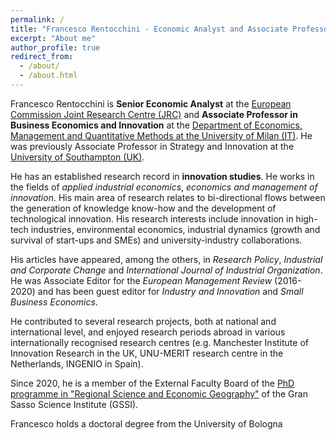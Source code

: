 ```yaml
---
permalink: /
title: "Francesco Rentocchini - Economic Analyst and Associate Professor"
excerpt: "About me"
author_profile: true
redirect_from: 
  - /about/
  - /about.html
---
```




Francesco Rentocchini is **Senior Economic Analyst** at the <a href="https://iri.jrc.ec.europa.eu/home/" target="_blank">European Commission Joint Research Centre (JRC)</a> and **Associate Professor in Business Economics and Innovation** at the <a href="https://eng.demm.unimi.it/ecm/home" target="_blank">Department of Economics,
Management and Quantitative Methods at the University of Milan (IT)</a>. He was previously Associate Professor in Strategy and Innovation at the <a href="https://www.southampton.ac.uk/" target="_blank">University of Southampton (UK)</a>.

He has an established research record in **innovation studies**. He works in the fields of *applied industrial economics*, *economics and management of innovation*.  His main area of research relates to bi-directional flows between the generation of knowledge know-how and the development of technological innovation. His research interests include innovation in high-tech industries, environmental economics, industrial dynamics (growth and survival of start-ups and SMEs) and university-industry collaborations.

His articles have appeared, among the others, in *Research Policy*, *Industrial and Corporate Change* and *International Journal of Industrial Organization*. He was Associate Editor for the *European Management Review* (2016-2020) and has been guest editor for *Industry and Innovation* and *Small Business Economics*.

He contributed to several research projects, both at national and international level, and enjoyed research periods abroad in various internationally recognised research centres (e.g. Manchester Institute of Innovation Research in the UK, UNU-MERIT research centre in the Netherlands, INGENIO in Spain).

Since 2020, he is a member of the External Faculty Board of the <a href="https://www.gssi.it/education/regional-science-economic-geography" target="_blank"> PhD programme in "Regional Science and Economic Geography"</a> of the Gran Sasso Science Institute (GSSI).

Francesco holds a doctoral degree from the University of Bologna
